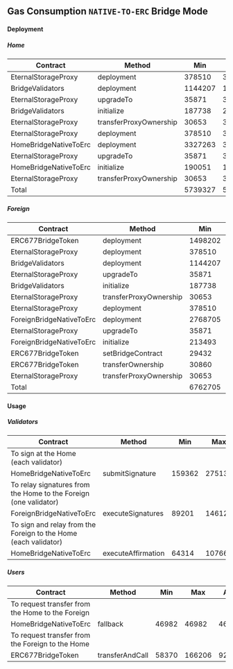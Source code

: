 ## Gas Consumption `NATIVE-TO-ERC` Bridge Mode

#### Deployment
##### Home
 Contract | Method | Min | Max | Avg
----  | ---- | ---- | ---- | ----
EternalStorageProxy|deployment|378510|378510|378510
BridgeValidators|deployment|1144207|1144207|1144207
EternalStorageProxy|upgradeTo|35871|30924|30913
BridgeValidators|initialize|187738|280847|253949
EternalStorageProxy|transferProxyOwnership|30653|30653|30653
EternalStorageProxy|deployment|378510|378510|378510
HomeBridgeNativeToErc|deployment|3327263|3327263|3327263
EternalStorageProxy|upgradeTo|35871|30924|30913
HomeBridgeNativeToErc|initialize|190051|190947|190755
EternalStorageProxy|transferProxyOwnership|30653|30653|30653
Total| |5739327|5823438|5796326

##### Foreign
 Contract | Method | Min | Max | Avg
----  | ---- | ---- | ---- | ----
ERC677BridgeToken|deployment|1498202|1499226|1498829
EternalStorageProxy|deployment|378510|378510|378510
BridgeValidators|deployment|1144207|1144207|1144207
EternalStorageProxy|upgradeTo|35871|30924|30913
BridgeValidators|initialize|187738|280847|253949
EternalStorageProxy|transferProxyOwnership|30653|30653|30653
EternalStorageProxy|deployment|378510|378510|378510
ForeignBridgeNativeToErc|deployment|2768705|2768705|2768705
EternalStorageProxy|upgradeTo|35871|30924|30913
ForeignBridgeNativeToErc|initialize|213493|213557|213549
ERC677BridgeToken|setBridgeContract|29432|44432|39432
ERC677BridgeToken|transferOwnership|30860|30924|30913
EternalStorageProxy|transferProxyOwnership|30653|30653|30653
Total| |6762705|6862072|6829736

#### Usage

##### Validators

 Contract | Method | Min | Max | Avg
----  | ---- | ---- | ---- | ----
To sign at the Home (each validator)|
HomeBridgeNativeToErc|submitSignature|159362|275135|220127
To relay signatures from the Home to the Foreign (one validator)|
ForeignBridgeNativeToErc|executeSignatures|89201|146127|120917
To sign and relay from the Foreign to the Home (each validator)|
HomeBridgeNativeToErc|executeAffirmation|64314|107669|83596

##### Users

 Contract | Method | Min | Max | Avg
----  | ---- | ---- | ---- | ----
To request transfer from the Home to the Foreign|
HomeBridgeNativeToErc|fallback|46982|46982|46982
To request transfer from the Foreign to the Home|
ERC677BridgeToken|transferAndCall|58370|166206|92399  


